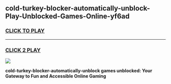 
## cold-turkey-blocker-automatically-unblock-Play-Unblocked-Games-Online-yf6ad
<h3>
<a href="https://premium76.site?title=cold-turkey-blocker-automatically-unblock&ref=25A">CLICK TO PLAY</a></h3>
<hr>

<h3>
<a href="https://premium76.site?title=cold-turkey-blocker-automatically-unblock&ref=25A">CLICK 2 PLAY</a>
  
</h3>

<a href="https://premium76.site?title=cold-turkey-blocker-automatically-unblock&ref=25A"><img src="https://clearcache.store/games.png"></a>


**cold-turkey-blocker-automatically-unblock games unblocked: Your Gateway to Fun and Accessible Online Gaming**
